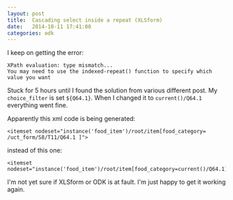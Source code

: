 ```yaml
---
layout: post
title:  Cascading select inside a repeat (XLSform)
date:   2014-10-11 17:41:00
categories: odk
---
```

I keep on getting the error:

    XPath evaluation: type mismatch...
    You may need to use the indexed-repeat() function to specify which value you want

Stuck for 5 hours until I found the solution from various different post.
My `choice_filter` is set `${Q64.1}`. When I changed it to `current()/Q64.1` everything went fine.

Apparently this xml code is being generated:

```
<itemset nodeset="instance('food_item')/root/item[food_category= /uct_form/S8/T11/Q64.1 ]">
```
instead of this one:

```
<itemset nodeset="instance('food_item')/root/item[food_category=current()/Q64.1]">
```

I'm not yet sure if XLSform or ODK is at fault. I'm just happy to get it working again.
